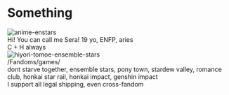 # Something
![anime-enstars](https://github.com/SeraCoconut/Something/assets/169601738/612fad11-549a-4ee4-ad8f-c3a453777c79)  
Hi! You can call me Sera! 19 yo, ENFP, aries  
C + H always   
![hiyori-tomoe-ensemble-stars](https://github.com/SeraCoconut/Something/assets/169601738/af9e59a6-3425-49f9-b338-e9917249599f)  
/Fandoms/games/   
dont starve together, ensemble stars, pony town, stardew valley, romance club, honkai star rail, honkai impact, genshin impact  
I support all legal shipping, even cross-fandom
